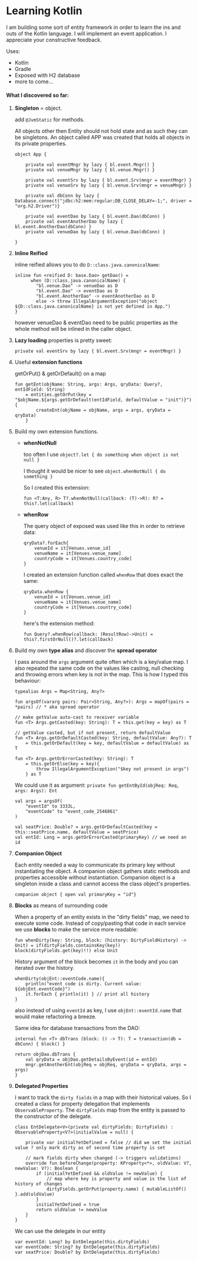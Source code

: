 # Learning Kotlin

I am building some sort of entity framework in order to learn the ins and outs of the Kotlin language.
I will implement an event application. 
I appreciate your constructive feedback.

Uses:
- Kotlin
- Gradle
- Exposed with H2 database
- more to come...

#### What I discovered so far:
1. **Singleton** = object. 
    
    add ```@JvmStatic``` for methods.
    
    All objects other then Entity should not hold state and as such they can be singletons.
    An object called APP was created that holds all objects in its private properties.
    
    ```
    object App {
    
        private val eventMngr by lazy { bl.event.Mngr() }
        private val venueMngr by lazy { bl.venue.Mngr() }

        private val eventSrv by lazy { bl.event.Srv(mngr = eventMngr) }
        private val venueSrv by lazy { bl.venue.Srv(mngr = venueMngr) }
        
        private val dbConn by lazy { Database.connect("jdbc:h2:mem:regular;DB_CLOSE_DELAY=-1;", driver = "org.h2.Driver")}
        
        private val eventDao by lazy { bl.event.Dao(dbConn) }
        private val eventAnotherDao by lazy { bl.event.AnotherDao(dbConn) }
        private val venueDao by lazy { bl.venue.Dao(dbConn) }
    
    }
    ```  
    
2. **Inline Reified**
    
    inline reified allows you to do ```D::class.java.canonicalName```: 
    ``` 
    inline fun <reified D: base.Dao> getDao() =
          when (D::class.java.canonicalName) {
            "bl.venue.Dao" -> venueDao as D
            "bl.event.Dao" -> eventDao as D
            "bl.event.AnotherDao" -> eventAnotherDao as D
            else -> throw IllegalArgumentException("object ${D::class.java.canonicalName} is not yet defined in App.")
    } 
    ```
    
    however venueDao & eventDao need to be public properties as the whole method will be inlined in the caller object.
    
3. **Lazy loading** properties is pretty sweet:

    ```private val eventSrv by lazy { bl.event.Srv(mngr = eventMngr) }```
    
4. Useful **extension functions**
   
   getOrPut() & getOrDefault() on a map
   
    ```
    fun getEnt(objName: String, args: Args, qryData: Query?, entIdField: String)
        = entities.getOrPut(key = "$objName.${args.getOrDefault(entIdField, defaultValue = "init")}") {
            createEnt(objName = objName, args = args, qryData = qryData)
        }
    ```
5. Build my own extension functions.
    + **whenNotNull**

        too often I use ```object?.let { do something when object is not null }```
        
        I thought it would be nicer to see ```object.whenNotNull { do something }```
        
        So I created this extension:
        ```
        fun <T:Any, R> T?.whenNotNull(callback: (T)->R): R? = this?.let(callback)
        ```
    + **whenRow**
        
        The query object of exposed was used like this in order to retrieve data:
        ```
        qryData?.forEach{
            venueId = it[Venues.venue_id]
            venueName = it[Venues.venue_name]
            countryCode = it[Venues.country_code]
        }
        ```
        I created an extension function called ```whenRow``` that does exact the same:
        ```
        qryData.whenRow {
            venueId = it[Venues.venue_id]
            venueName = it[Venues.venue_name]
            countryCode = it[Venues.country_code]
        }
        ```
        here's the extension method:
        ```
        fun Query?.whenRow(callback: (ResultRow)->Unit) = this?.firstOrNull()?.let(callback)
        ```
        
6. Build my own **type alias** and discover the **spread operator** 

    I pass around the ```args``` argument quite often which is a key/value map. I also repeated the same code on the values like casting, null checking and throwing errors when key is not in the map. This is how I typed this behaviour:
    ```
    typealias Args = Map<String, Any?>
    
    fun argsOf(vararg pairs: Pair<String, Any?>): Args = mapOf(pairs = *pairs) // * aka spread operator
    
    // make getValue auto-cast to receiver variable
    fun <T> Args.getCasted(key: String): T = this.get(key = key) as T
    
    // getValue casted, but if not present, return defaultValue
    fun <T> Args.getOrDefaultCasted(key: String, defaultValue: Any?): T
        = this.getOrDefault(key = key, defaultValue = defaultValue) as T
    
    fun <T> Args.getOrErrorCasted(key: String): T
        = this.getOrElse(key = key){
            throw IllegalArgumentException("$key not present in args")
        } as T
    ```
    
    We could use it as argument: ```private fun getEntById(objReq: Req, args: Args): Ent```
            
    ```
    val args = argsOf(
        "eventId" to 3333L,
        "eventCode" to "event_code_2546861"
    )
    
    val seatPrice: Double? = args.getOrDefaultCasted(key = this::seatPrice.name, defaultValue = seatPrice)
    val entId: Long = args.getOrErrorCasted(primaryKey) // we need an id
    ```
    
7. **Companion Object**
    
    Each entity needed a way to communicate its primary key without instantiating the object.
    A companion object gathers static methods and properties accessible without instantiation.
    Companion object is a singleton inside a class and cannot access the class object's properties.
    ```
    companion object { open val primaryKey = "id"}
    ```
    
8. **Blocks** as means of surrounding code

    When a property of an entity exists in the "dirty fields" map, we need to execute some code.
    Instead of copy/pasting that code in each service we use **blocks** to make the service more readable:
    ```
    fun whenDirty(key: String, block: (history: DirtyFieldHistory) -> Unit) = if(dirtyFields.containsKey(key)) block(dirtyFields.get(key)!!) else Unit
    ```
    History argument of the block becomes ```it``` in the body and you can iterated over the history. 
    ```
    whenDirty(objEnt::eventCode.name){
        println("event code is dirty. Current value: ${objEnt.eventCode}")
        it.forEach { println(it) } // print all history
    }
    ```
    also instead of using ```eventId``` as key, I use ```objEnt::eventId.name``` that would make refactoring a breeze.
    
    Same idea for database transactions from the DAO:
    ```
    internal fun <T> dbTrans (block: () -> T): T = transaction(db = dbConn) { block() }
    ```
    
    ```
    return objDao.dbTrans {
        val qryData = objDao.getDetailsByEvent(id = entId)
        mngr.getAnotherEnt(objReq = objReq, qryData = qryData, args = args)
    }
    ```
    
9. **Delegated Properties** 
    
    I want to track the ```dirty fields``` in a map with their historical values.
    So I created a class for property delegation that implements ```ObservableProperty```. 
    The ```dirtyFields``` map from the entity is passed to the constructor of the delegate. 
    
    ```
    class EntDelegate<V>(private val dirtyFields: DirtyFields) : ObservableProperty<V?>(initialValue = null) {
    
        private var initialYetDefined = false // did we set the initial value ? only mark dirty as of second time property is set
    
        // mark fields dirty when changed (-> triggers validations)
        override fun beforeChange(property: KProperty<*>, oldValue: V?, newValue: V?): Boolean {
            if (initialYetDefined && oldValue != newValue) {
                // map where key is property and value is the list of history of changes
                dirtyFields.getOrPut(property.name) { mutableListOf() }.add(oldValue)
            }
            initialYetDefined = true
            return oldValue != newValue
        }
    }
    ```
    
    We can use the delegate in our entity
    ```
    var eventId: Long? by EntDelegate(this.dirtyFields)
    var eventCode: String? by EntDelegate(this.dirtyFields)
    var seatPrice: Double? by EntDelegate(this.dirtyFields)
    ```
    
